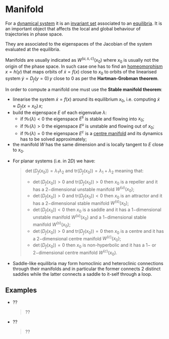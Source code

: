 # Manifold
For a [dynamical system](DynamicalSystem.md) it is an [invariant set](InvariantSet.md) associated to an [equilibria](Equilibrium.md). It is an important object that affects the local and global behaviour of trajectories in phase space.

They are associated to the eigenspaces of the Jacobian of the system evaluated at the equilibria.

Manifolds are usually indicated as $W^{(u,s,c)}(x_0)$ where $x_0$ is usually not the origin of the phase space.
In such case one has to find an [homeomorphism](Homeomorphism.md) $x = h(y)$ that maps orbits of $\dot{x}=f(x)$ close to $x_0$ to orbits of the linearised system $\dot{y}=D_{f}(y=0)\,y$ close to $0$ as per the __Hartman-Grobman theorem__.

In order to compute a manifold one must use the __Stable manifold theorem__:
- linearise the system $\dot{x}=f(x)$ around its equilibrium $x_0$, i.e. computing $\dot{x}\approx D_{f}(x=x_0)\,x$;
- build the eigenspace $E$ of each eigenvalue $\lambda$:
  - if $\mathfrak{Re}(\lambda)<0$ the eigenspace $E^s$ is stable and flowing into $x_0$;
  - if $\mathfrak{Re}(\lambda)>0$ the eigenspace $E^u$ is unstable and flowing out of $x_0$;
  - if $\mathfrak{Re}(\lambda)=0$ the eigenspace $E^c$ is a [centre manifold](CentreManifold.md) and its dynamics has to be solved approximately; 
- the manifold $W$ has the same dimension and is locally tangent to $E$ close to $x_0$.

* For planar systems (i.e. in $2D$) we have: 
  > $\det(D_f(x_0))=\lambda_1\lambda_2$ and $\text{tr}(D_f(x_0))=\lambda_1+\lambda_2$ meaning that:
  >   - $\det(D_f(x_0))>0$ and $\text{tr}(D_f(x_0))>0$ then $x_0$ is a repeller and it has a $2-$dimensional unstable manifold $W^{(u)}(x_0)$;
  >   - $\det(D_f(x_0))>0$ and $\text{tr}(D_f(x_0))<0$ then $x_0$ is an attractor and it has a $2-$dimensional stable manifold $W^{(s)}(x_0)$;
  >   - $\det(D_f(x_0))<0$ then $x_0$ is a saddle and it has a $1-$dimensional unstable manifold $W^{(u)}(x_0)$ and a $1-$dimensional stable manifold $W^{(s)}(x_0)$;
  >   - $\det(D_f(x_0))>0$ and $\text{tr}(D_f(x_0))=0$ then $x_0$ is a centre and it has a $2-$dimensional centre manifold $W^{(c)}(x_0)$;
  >   - $\det(D_f(x_0))=0$ then $x_0$ is non-hyperbolic and it has a $1-$ or $2-$dimensional centre manifold $W^{(c)}(x_0)$.

* Saddle-like equilibria may form homoclinic and heteroclinic connections through their manifolds and in particular the former connects $2$ distinct saddles while the latter connects a saddle to it-self through a loop. 

## Examples
* ??
  > ??

* ??
  > ??
